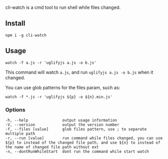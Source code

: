 cli-watch is a cmd tool to run shell while files changed.

## Install

`npm i -g cli-watch`

## Usage

`watch -f a.js -r 'uglifyjs a.js -o b.js'`

This command will watch `a.js`, and run `uglifyjs a.js -o b.js` when it changed. 

You can use glob patterns for the files param, such as:

`watch -f *.js -r 'uglifyjs ${p} -o ${n}.min.js'`


### Options

    -h, --help               output usage information
    -V, --version            output the version number
    -f, --files [value]      glob files pattern, use ; to separate multiple path
    -r, --run [value]        run command while files changed, you can use ${p} to instead of the changed file path, and use ${n} to instead of the name of changed file path without ext
    -n, --dontRunWhileStart  dont run the command while start watch